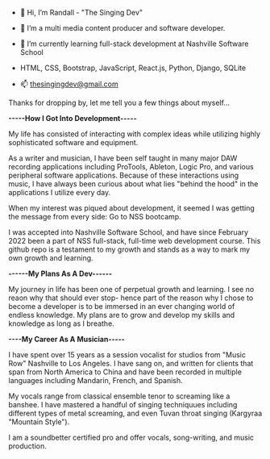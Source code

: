 - 👋 Hi, I’m Randall - "The Singing Dev"
- 👀 I’m a multi media content producer and software developer.
- 🌱 I’m currently learning full-stack development at Nashville Software School
- HTML, CSS, Bootstrap, JavaScript, React.js, Python, Django, SQLite

- 📫 thesingingdev@gmail.com

Thanks for dropping by, let me tell you a few things about myself...

<b>-----How I Got Into Development-----</b>

My life has consisted of interacting with complex ideas while utilizing highly sophisticated software and equipment. 

As a writer and musician, I have been self taught in many major DAW recording applications including ProTools, Ableton, Logic Pro, and various peripheral software applications. Because of these interactions using music, I have always been curious about what lies "behind the hood" in the applications I utilize every day. 

When my interest was piqued about development, it seemed I was getting the message from every side: Go to NSS bootcamp.

I was accepted into Nashville Software School, and have since February 2022 been a part of NSS full-stack, full-time web development course. This github repo is a testament to my growth and stands as a way to mark my own growth and learning. 

<b>------My Plans As A Dev------</b>

My journey in life has been one of perpetual growth and learning. I see no reaon why that should ever stop- hence part of the reason why I chose to become a developer is to be immersed in an ever changing world of endless knowledge. My plans are to grow and develop my skills and knowledge as long as I breathe. 

<b>----My Career As A Musician-----</b>

I have spent over 15 years as a session vocalist for studios from "Music Row" Nashville to Los Angeles. I have sang on, and written for clients that span from North America to China and have been recorded in multiple languages including Mandarin, French, and Spanish. 

My vocals range from classical ensemble tenor to screaming like a banshee. I have mastered a handful of singing techniquues including different types of metal screaming, and even Tuvan throat singing (Kargyraa "Mountain Style").

I am a soundbetter certified pro and offer vocals, song-writing, and music production. 


<!---
DevDevvy/DevDevvy is a ✨ special ✨ repository because its `README.md` (this file) appears on your GitHub profile.
You can click the Preview link to take a look at your changes.
--->
